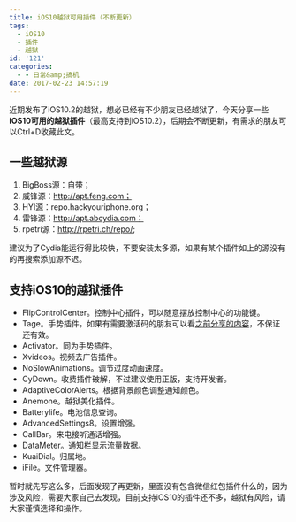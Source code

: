 ```yaml
---
title: iOS10越狱可用插件（不断更新）
tags:
  - iOS10
  - 插件
  - 越狱
id: '121'
categories:
  - - 日常&amp;搞机
date: 2017-02-23 14:57:19
---
```


近期发布了iOS10.2的越狱，想必已经有不少朋友已经越狱了，今天分享一些**iOS10可用的越狱插件**（最高支持到iOS10.2），后期会不断更新，有需求的朋友可以Ctrl+D收藏此文。

## 一些越狱源

1.  BigBoss源：自带；
2.  威锋源：http://apt.feng.com；
3.  HYI源：repo.hackyouriphone.org；
4.  雷锋源：http://apt.abcydia.com；
5.  rpetri源：http://rpetri.ch/repo/;

建议为了Cydia能运行得比较快，不要安装太多源，如果有某个插件如上的源没有的再搜索添加源不迟。

## 支持iOS10的越狱插件

*   FlipControlCenter。控制中心插件，可以随意摆放控制中心的功能键。
*   Tage。手势插件，如果有需要激活码的朋友可以看[之前分享的内容](https://www.jubuzz.com/geek/50.html)，不保证还有效。
*   Activator。同为手势插件。
*   Xvideos。视频去广告插件。
*   NoSlowAnimations。调节过度动画速度。
*   CyDown。收费插件破解，不过建议使用正版，支持开发者。
*   AdaptiveColorAlerts。根据背景颜色调整通知颜色。
*   Anemone。越狱美化插件。
*   Batterylife。电池信息查询。
*   AdvancedSettings8。设置增强。
*   CallBar。来电接听通话增强。
*   DataMeter。通知栏显示流量数据。
*   KuaiDial。归属地。
*   iFile。文件管理器。

暂时就先写这么多，后面发现了再更新，里面没有包含微信红包插件什么的，因为涉及风险，需要大家自己去发现，目前支持iOS10的插件还不多，越狱有风险，请大家谨慎选择和操作。